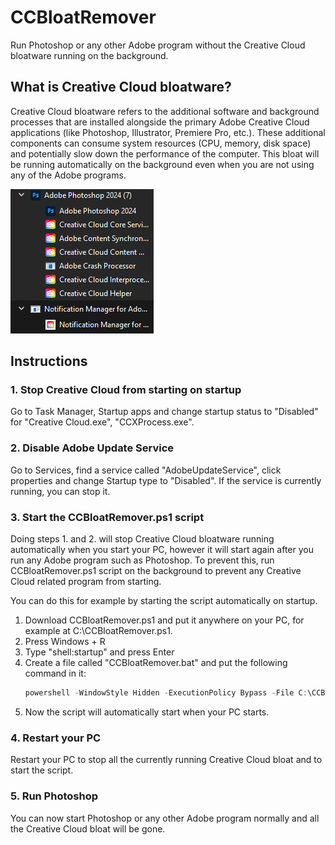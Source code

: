 # CCBloatRemover
Run Photoshop or any other Adobe program without the Creative Cloud bloatware running on the background.

## What is Creative Cloud bloatware?
Creative Cloud bloatware refers to the additional software and background processes that are installed alongside the primary Adobe Creative Cloud applications (like Photoshop, Illustrator, Premiere Pro, etc.). These additional components can consume system resources (CPU, memory, disk space) and potentially slow down the performance of the computer. This bloat will be running automatically on the background even when you are not using any of the Adobe programs.

![screenshot](images/bloat.png)

## Instructions
### 1. Stop Creative Cloud from starting on startup
Go to Task Manager, Startup apps and change startup status to "Disabled" for "Creative Cloud.exe", "CCXProcess.exe".

### 2. Disable Adobe Update Service
Go to Services, find a service called "AdobeUpdateService", click properties and change Startup type to "Disabled". If the service is currently running, you can stop it.

### 3. Start the CCBloatRemover.ps1 script
Doing steps 1. and 2. will stop Creative Cloud bloatware running automatically when you start your PC, however it will start again after you run any Adobe program such as Photoshop. To prevent this, run CCBloatRemover.ps1 script on the background to prevent any Creative Cloud related program from starting.

You can do this for example by starting the script automatically on startup. 

1. Download CCBloatRemover.ps1 and put it anywhere on your PC, for example at C:\CCBloatRemover.ps1.
2. Press Windows + R
3. Type "shell:startup" and press Enter
4. Create a file called "CCBloatRemover.bat" and put the following command in it:
	```powershell
	powershell -WindowStyle Hidden -ExecutionPolicy Bypass -File C:\CCBloatRemover.ps1
	```
5. Now the script will automatically start when your PC starts.

### 4. Restart your PC
Restart your PC to stop all the currently running Creative Cloud bloat and to start the script.

### 5. Run Photoshop
You can now start Photoshop or any other Adobe program normally and all the Creative Cloud bloat will be gone.
